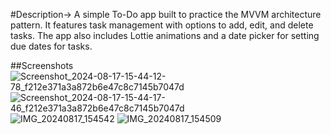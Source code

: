 #Description->
A simple To-Do app built to practice the MVVM architecture pattern. 
It features task management with options to add, edit, and delete tasks.
The app also includes Lottie animations and a date picker for setting due dates for tasks.

##Screenshots
![Screenshot_2024-08-17-15-44-12-78_f212e371a3a872b6e47c8c7145b7047d](https://github.com/user-attachments/assets/3baaab84-e21a-408c-9b98-fa9e7c8b1294) ![Screenshot_2024-08-17-15-44-17-46_f212e371a3a872b6e47c8c7145b7047d](https://github.com/user-attachments/assets/02a078c3-4cdf-4085-a12d-3b9f483d2836)![IMG_20240817_154542](https://github.com/user-attachments/assets/da7cbfd6-ec23-49d7-9ba7-7c96d5eaf979)
![IMG_20240817_154509](https://github.com/user-attachments/assets/157e759d-544d-4f03-82f1-37c5cb50dc42)
